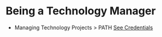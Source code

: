 # Being a Technology Manager

- Managing Technology Projects > PATH
  <a href="./README.md" target="_blank">See Credentials</a>

